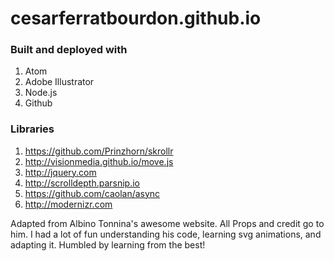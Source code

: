 # cesarferratbourdon.github.io

### Built and deployed with
1. Atom
2. Adobe Illustrator
3. Node.js
4. Github

### Libraries
1. <https://github.com/Prinzhorn/skrollr>
2. <http://visionmedia.github.io/move.js>
3. <http://jquery.com>
4. <http://scrolldepth.parsnip.io>
5. <https://github.com/caolan/async>
6. <http://modernizr.com>

Adapted from Albino Tonnina's awesome website. All Props and credit go to him.
I had a lot of fun understanding his code, learning svg animations, and adapting it.
Humbled by learning from the best!
